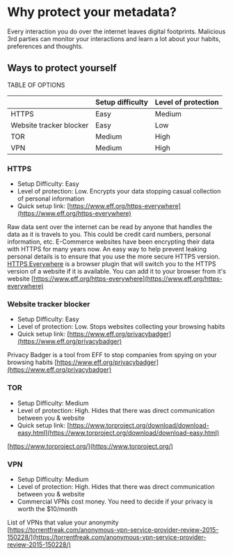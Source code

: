 ---
---

# Why protect your metadata?
Every interaction you do over the internet leaves digital footprints. Malicious 3rd parties can monitor your interactions and learn a lot about your habits, preferences and thoughts.

## Ways to protect yourself

TABLE OF OPTIONS

|				| Setup	difficulty		| Level of protection	|
| ------------- | ------------- | --------------------- |
| HTTPS      	| Easy			| Medium	|
| Website tracker blocker | Easy | Low 		|
| TOR			| Medium		| High		|
| VPN			| Medium		| High		|

### HTTPS
* Setup Difficulty: Easy
* Level of protection: Low. Encrypts your data stopping casual collection of personal information
* Quick setup link: [https://www.eff.org/https-everywhere](https://www.eff.org/https-everywhere)

Raw data sent over the internet can be read by anyone that handles the data as it is travels to you. This could be credit card numbers, personal information, etc.
E-Commerce websites have been encrypting their data with HTTPS for many years now. An easy way to help prevent leaking personal details is to ensure that you use the more secure HTTPS version. [HTTPS Everywhere](https://www.eff.org/https-everywhere) is a browser plugin that will switch you to the HTTPS version of a website if it is available. You can add it to your browser from it's website [https://www.eff.org/https-everywhere](https://www.eff.org/https-everywhere)

### Website tracker blocker
* Setup Difficulty: Easy
* Level of protection: Low. Stops websites collecting your browsing habits 
* Quick setup link: [https://www.eff.org/privacybadger](https://www.eff.org/privacybadger)

Privacy Badger is a tool from EFF to stop companies from spying on your browsing habits [https://www.eff.org/privacybadger](https://www.eff.org/privacybadger)

### TOR
* Setup Difficulty: Medium
* Level of protection: High. Hides that there was direct communication between you & website
* Quick setup link: [https://www.torproject.org/download/download-easy.html](https://www.torproject.org/download/download-easy.html)

[https://www.torproject.org/](https://www.torproject.org/)

### VPN
* Setup Difficulty: Medium
* Level of protection: High. Hides that there was direct communication between you & website
* Commercial VPNs cost money. You need to decide if your privacy is worth the $10/month

List of VPNs that value your anonymity [https://torrentfreak.com/anonymous-vpn-service-provider-review-2015-150228/](https://torrentfreak.com/anonymous-vpn-service-provider-review-2015-150228/)
